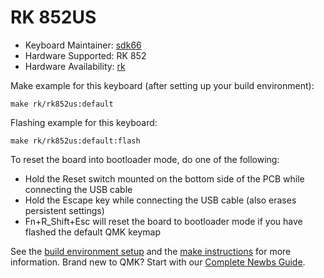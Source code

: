 # RK 852US

* Keyboard Maintainer: [sdk66](https://github.com/sdk66)
* Hardware Supported: RK 852
* Hardware Availability: [rk](http://www.rkgaming.com)

Make example for this keyboard (after setting up your build environment):

    make rk/rk852us:default
        
Flashing example for this keyboard:

    make rk/rk852us:default:flash

To reset the board into bootloader mode, do one of the following:

* Hold the Reset switch mounted on the bottom side of the PCB while connecting the USB cable
* Hold the Escape key while connecting the USB cable (also erases persistent settings)
* Fn+R_Shift+Esc will reset the board to bootloader mode if you have flashed the default QMK keymap

See the [build environment setup](https://docs.qmk.fm/#/getting_started_build_tools) and the [make instructions](https://docs.qmk.fm/#/getting_started_make_guide) for more information. Brand new to QMK? Start with our [Complete Newbs Guide](https://docs.qmk.fm/#/newbs).

